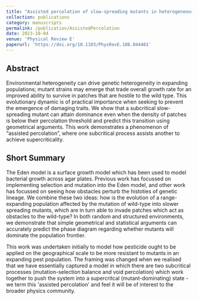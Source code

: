 ```yaml
---
title: "Assisted percolation of slow-spreading mutants in heterogeneous environments"
collection: publications
category: manuscripts
permalink: /publication/AssistedPercolation
date: 2023-10-04
venue: 'Physical Review E'
paperurl: 'https://doi.org/10.1103/PhysRevE.108.044401'
---
```


## Abstract
Environmental heterogeneity can drive genetic heterogeneity in expanding populations; mutant strains may emerge that trade overall growth rate for an improved ability to survive in patches that are hostile to the wild type. This evolutionary dynamic is of practical importance when seeking to prevent the emergence of damaging traits. We show that a subcritical slow-spreading mutant can attain dominance even when the density of patches is below their percolation threshold and predict this transition using geometrical arguments. This work demonstrates a phenomenon of “assisted percolation”, where one subcritical process assists another to achieve supercriticality.

## Short Summary
The Eden model is a surface growth model which has been used to model bacterial growth across agar plates. Previous work has focussed on implementing selection and mutation into the Eden model, and other work has focussed on seeing how obstacles perturb the histoties of genetic lineage. We combine these two ideas: how is the evolution of a range-expanding population affected by the mutation of wild-type into slower spreading mutants, which are in turn able to invade patches which act as obstacles to the wild-type? In both random and structured environments, we demonstrate that simple geometrical and statistical arguments can accurately predict the phase diagram regarding whether mutants will dominate the population frontier.

This work was undertaken initially to model how pesticide ought to be applied on the geographical scale to be more resistant to mutants in an expanding pest population. The framing was changed when we realised that we have essentially captured a model in which there are two subcritical processes (mutation-selection balance and void percolation) which work together to push the system into a supercritcal (mutant-dominating) state - we term this 'assisted percolation' and feel it will be of interest to the broader physics community.
